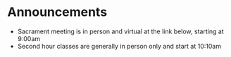 # Announcements

* Sacrament meeting is in person and virtual at the link below, starting at 9:00am
* Second hour classes are generally in person only and start at 10:10am
